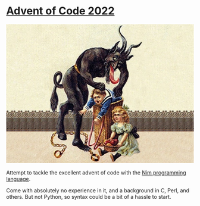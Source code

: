 # [Advent of Code 2022](https://adventofcode.com/2022)

![Krampus](/assets/krampus.jpg)

Attempt to tackle the excellent advent of code with the [Nim programming language](https://nim-lang.org/).

Come with absolutely no experience in it, and a background in C, Perl, and others. But not Python, so syntax could be a bit of a hassle to start.
